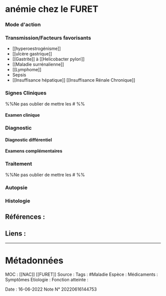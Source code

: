 # anémie  chez le FURET
### Mode d'action
### Transmission/Facteurs favorisants

- [[hyperoestrogénisme]]
- [[ulcère gastrique]]
- [[Gastrite]] à [[Helicobacter pylori]]
- [[Maladie surrénalienne]]
- [[Lymphome]]
- Sepsis
- [[Insuffisance hépatique]] [[Insuffisance Rénale Chronique]]

### Signes Cliniques
%%Ne pas oublier de mettre les # %%
#### Examen clinique
### Diagnostic
#### Diagnostic différentiel
#### Examens complémentaires
### Traitement

%%Ne pas oublier de mettre les # %% 
### Autopsie
### Histologie

## Références :
>
 

## Liens :



***

# Métadonnées
MOC : [[NAC]] [[FURET]]
Source :
Tags : #Maladie 
	Espèce :
	Médicaments :
	Symptômes
	Etiologie :
	Fonction atteinte :
	
Date : 16-06-2022
Note N° 20220616144753
